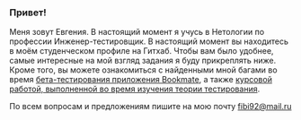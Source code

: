 ### Привет!

Меня зовут Евгения. В настоящий момент я учусь в Нетологии по профессии Инженер-тестировщик. В настоящий момент вы находитесь в моём студенческом профиле на Гитхаб. Чтобы вам было удобнее, самые интересные на мой взгляд задания я буду прикреплять ниже. Кроме того, вы можете ознакомиться с найденными мной багами во время [бета-тестирования приложения Bookmate](https://docs.google.com/spreadsheets/d/1GEvQ7YI8Mx2dcjbILgoWEPH-FC_SiI-_9EBr0PcvCkk/edit#gid=0), а также [курсовой работой, выполненной во время изучения теории тестирования](https://docs.google.com/spreadsheets/d/1rdMev6xyjsBrrsfZ__Zsa_fYWyxHLgaav02IeizFIsM/edit#gid=0).

По всем вопросам и предложениям пишите на мою почту fibi92@mail.ru
